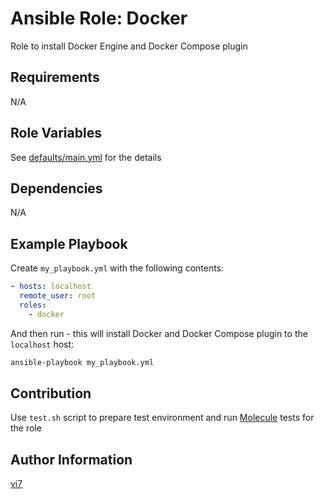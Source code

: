 Ansible Role: Docker
====================

Role to install Docker Engine and Docker Compose plugin

Requirements
------------

N/A

Role Variables
--------------

See [defaults/main.yml](defaults/main.yml) for the details

Dependencies
------------

N/A

Example Playbook
----------------

Create `my_playbook.yml` with the following contents:
```yaml
- hosts: localhost
  remote_user: root
  roles:
    - docker
```

And then run - this will install Docker and Docker Compose plugin to the `localhost` host:
```bash
ansible-playbook my_playbook.yml
```

Contribution
------------

Use `test.sh` script to prepare test environment and run [Molecule](https://molecule.readthedocs.io/en/latest/) tests for the role

Author Information
------------------

[vi7](https://github.com/vi7)
